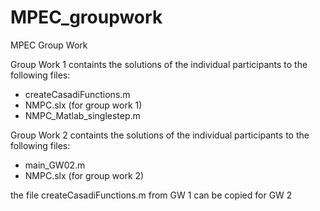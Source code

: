 # MPEC_groupwork
MPEC Group Work

Group Work 1 containts the solutions of the individual participants to the following files:
- createCasadiFunctions.m
- NMPC.slx (for group work 1)
- NMPC_Matlab_singlestep.m

Group Work 2 containts the solutions of the individual participants to the following files:
- main_GW02.m
- NMPC.slx (for group work 2)

the file createCasadiFunctions.m from GW 1 can be copied for GW 2

